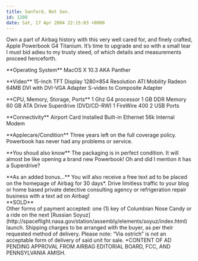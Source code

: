 ```yaml
---
title: Sanford, Not Son.
id: 1208
date: Sat, 17 Apr 2004 22:15:03 +0000
---
```


Own a part of Airbag history with this very well cared for, and finely crafted, Apple Powerbook G4 Titanium. It’s time to upgrade and so with a small tear I must bid adieu to my trusty steed, of which details and measurements proceed henceforth.

<div class="block" style="padding-bottom: 14px;">**Operating System**  
 MacOS X 10.3 <span class="caps">AKA</span> Panther</div><div class="block" style="padding-bottom: 14px;">**Video**  
 15-Inch <span class="caps">TFT</span> Display  
 1280×854 Resolution  
<span class="caps">ATI</span> Mobility Radeon 64<span class="caps">MB</span>  
<span class="caps">DVI</span> with <span class="caps">DVI-VGA</span> Adapter  
 S-video to Composite Adapter</div><div class="block" style="padding-bottom: 14px;">**CPU, Memory, Storage, Ports**  
 1 <span class="caps">Ghz G4</span> processor  
 1 <span class="caps">GB DDR</span> Memory  
 60 <span class="caps">GB ATA</span> Drive  
 Superdrive (<span class="caps">DVD/CD-RW</span>)  
 1 FireWire 400  
 2 <span class="caps">USB</span> Ports</div><div class="block" style="padding-bottom: 14px;">**Connectivity**  
 Airport Card Installed  
 Built-in Ethernet  
 56k Internal Modem</div><div class="block" style="padding-bottom: 14px;">**Applecare/Condition**  
 Three years left on the full coverage policy.  
 Powerbook has never had any problems or service.</div><div class="block" style="padding-bottom: 14px;">**You shoud also know**  
 The packaging is in perfect condition. It will almost be like opening a brand new Powerbook! Oh and did I mention it has a Superdrive?</div><div class="block">**As an added bonus…**  
 You will also receive a free text ad to be placed on the homepage of Airbag for 30 days*. Drive limitless traffic to your blog or home based private detective consulting agency or refrigeration repair business with a text ad on Airbag!</div>**SOLD**

<div style="padding-bottom: 40px;">Other forms of payment accepted: one (1) key of Columbian Nose Candy or a ride on the next [Russian Soyuz](http://spaceflight.nasa.gov/station/assembly/elements/soyuz/index.html) launch. Shipping charges to be arranged with the buyer, as per their requested method of delivery. Please note: “Via ostrich” is not an acceptable form of delivery of said unit for sale.  
 *<span class="caps">CONTENT OF AD PENDING APPROVAL FROM AIRBAG EDITORIAL BOARD, FCC, AND PENNSYLVANIA AMISH.</span></div>
